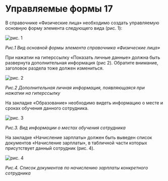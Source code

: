 # Управляемые формы 17

В справочнике «Физические лица» необходимо создать управляемую основную форму элемента следующего вида (рис. 1):

![рис. 1](https://github.com/SpaceHead1C/Spec/blob/master/doc/src/5.17-1.png)

*Рис.1 Вид основной формы элемента справочника «Физические лица»*

При нажатии на гиперссылку «Показать личные данные» должна быть развернута дополнительная информация (рис 2). Обратите внимание, заголовок раздела тоже должен измениться.

![рис. 2](https://github.com/SpaceHead1C/Spec/blob/master/doc/src/5.17-2.png)

*Рис.2 Дополнительная личная информация, появляющаяся при нажатии на гиперссылку*

На закладке «Образование» необходимо видеть информацию о месте и сроках обучения данного сотрудника.

![рис. 3](https://github.com/SpaceHead1C/Spec/blob/master/doc/src/5.17-3.png)

*Рис.3. Вид информации о местах обучения сотрудника*

На закладке «Начисление зарплаты» должен быть выведен список документов «Начисление зарплаты», в табличной части которых присутствует данный сотрудник (рис. 4).

![рис. 4](https://github.com/SpaceHead1C/Spec/blob/master/doc/src/5.17-4.png)

*Рис.4. Список документов по начислению зарплаты конкретного сотрудника*
